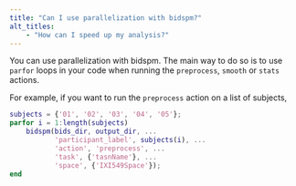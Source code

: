 ```yaml
---
title: "Can I use parallelization with bidspm?"
alt_titles:
    - "How can I speed up my analysis?"
---
```


You can use parallelization with bidspm.
The main way to do so is to use `parfor` loops in your code
when running the `preprocess`, `smooth` or `stats` actions.

For example, if you want to run the `preprocess` action on a list of subjects,

```matlab
subjects = {'01', '02', '03', '04', '05'};
parfor i = 1:length(subjects)
    bidspm(bids_dir, output_dir, ...
           'participant_label', subjects(i), ...
           'action', 'preprocess', ...
           'task', {'tasnName'}, ...
           'space', {'IXI549Space'});
end
```

